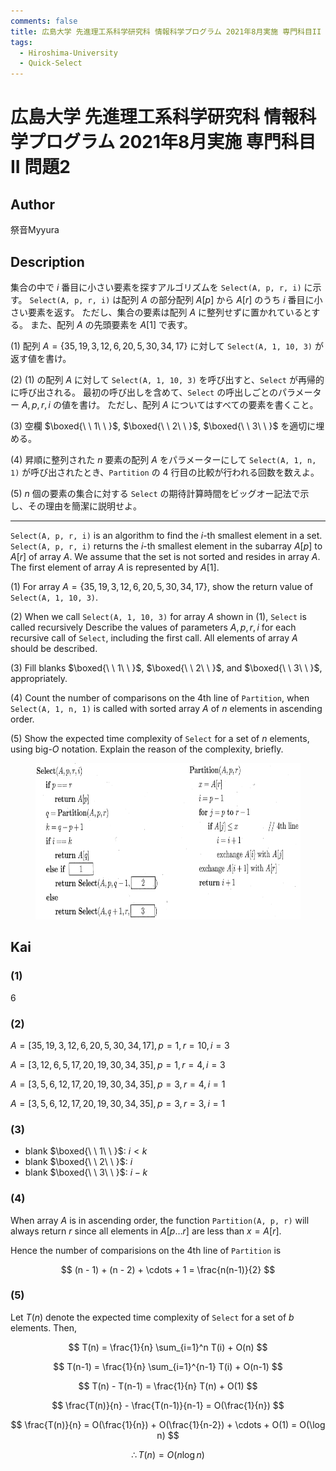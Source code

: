 ```yaml
---
comments: false
title: 広島大学 先進理工系科学研究科 情報科学プログラム 2021年8月実施 専門科目II 問題2
tags:
  - Hiroshima-University
  - Quick-Select
---
```

# 広島大学 先進理工系科学研究科 情報科学プログラム 2021年8月実施 専門科目II 問題2


## **Author**
祭音Myyura

## **Description**
集合の中で $i$ 番目に小さい要素を探すアルゴリズムを `Select(A, p, r, i)` に示す。
`Select(A, p, r, i)` は配列 $A$ の部分配列 $A[p]$ から $A[r]$ のうち $i$ 番目に小さい要素を返す。
ただし、集合の要素は配列 $A$ に整列せずに置かれているとする。
また、配列 $A$ の先頭要素を $A[1]$ で表す。

(1) 配列 $A = \{35, 19, 3, 12, 6, 20, 5, 30, 34, 17\}$ に対して `Select(A, 1, 10, 3)` が返す値を書け。

(2) (1) の配列 $A$ に対して `Select(A, 1, 10, 3)` を呼び出すと、`Select` が再帰的に呼び出される。
最初の呼び出しを含めて、`Select` の呼出しごとのパラメーター $A, p, r, i$ の値を書け。
ただし、配列 $A$ についてはすべての要素を書くこと。

(3) 空欄 $\boxed{\ \ 1\ \ }$, $\boxed{\ \ 2\ \ }$, $\boxed{\ \ 3\ \ }$ を適切に埋める。

(4) 昇順に整列された $n$ 要素の配列 $A$ をパラメーターにして `Select(A, 1, n, 1)` が呼び出されたとき、`Partition` の 4 行目の比較が行われる回数を数えよ。

(5) $n$ 個の要素の集合に対する `Select` の期待計算時間をビッグオー記法で示し、その理由を簡潔に説明せよ。

--------------------------------------------------------


`Select(A, p, r, i)` is an algorithm to find the $i$-th smallest element in a set.
`Select(A, p, r, i)` returns the $i$-th smallest element in the subarray $A[p]$ to $A[r]$ of array $A$.
We assume that the set is not sorted and resides in array $A$.
The first element of array $A$ is represented by $A[1]$.

(1) For array $A = \{35, 19, 3, 12, 6, 20, 5, 30, 34, 17\}$, show the return value of `Select(A, 1, 10, 3)`.

(2) When we call `Select(A, 1, 10, 3)` for array $A$ shown in (1), `Select` is called recursively
 Describe the values of parameters $A, p, r, i$ for each recursive call of `Select`, including the first call. All elements of array $A$ should be described.

(3) Fill blanks $\boxed{\ \ 1\ \ }$, $\boxed{\ \ 2\ \ }$, and $\boxed{\ \ 3\ \ }$, appropriately.

(4) Count the number of comparisons on the 4th line of `Partition`, when `Select(A, 1, n, 1)` is called with sorted array $A$ of $n$ elements in ascending order.

(5) Show the expected time complexity of `Select` for a set of $n$ elements, using big-$O$ notation. Explain the reason of the complexity, briefly.

<figure style="text-aligned:center;">
  <img src="https://raw.githubusercontent.com/Myyura/the_kai_project_assets/main/kakomonn/hiroshima_university/ASE/is_202108_senmon_II_2_p1.png" width="600" height="250" alt=""/>
</figure>

## **Kai**
### (1)
$6$

### (2)

$A = [35, 19, 3, 12, 6, 20, 5, 30, 34, 17], p = 1, r = 10, i = 3$

$A = [3, 12, 6, 5, 17, 20, 19, 30, 34, 35], p = 1, r = 4, i = 3$

$A = [3, 5, 6, 12, 17, 20, 19, 30, 34, 35], p = 3, r = 4, i = 1$

$A = [3, 5, 6, 12, 17, 20, 19, 30, 34, 35], p = 3, r = 3, i = 1$

### (3)
- blank $\boxed{\ \ 1\ \ }$: $i < k$
- blank $\boxed{\ \ 2\ \ }$: $i$
- blank $\boxed{\ \ 3\ \ }$: $i - k$

### (4)
When array $A$ is in ascending order, the function `Partition(A, p, r)` will always return $r$ since all elements in $A[p \ldots r]$ are less than $x = A[r]$.

Hence the number of comparisions on the 4th line of `Partition` is

$$
(n - 1) + (n - 2) + \cdots + 1 = \frac{n(n-1)}{2}
$$

### (5)
Let $T(n)$ denote the expected time complexity of `Select` for a set of $b$ elements.
Then,

$$
T(n) = \frac{1}{n} \sum_{i=1}^n T(i) + O(n)
$$

$$
T(n-1) = \frac{1}{n} \sum_{i=1}^{n-1} T(i) + O(n-1)
$$

$$
T(n) - T(n-1) = \frac{1}{n} T(n) + O(1)
$$

$$
\frac{T(n)}{n} - \frac{T(n-1)}{n-1} = O(\frac{1}{n})
$$

$$
\frac{T(n)}{n} = O(\frac{1}{n}) + O(\frac{1}{n-2}) + \cdots + O(1) = O(\log n)
$$

$$
\therefore T(n) = O(n \log n)
$$
